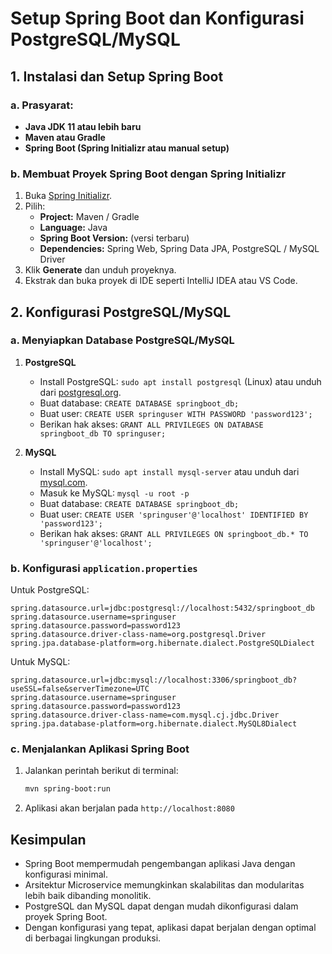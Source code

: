 # Setup Spring Boot dan Konfigurasi PostgreSQL/MySQL

## 1. Instalasi dan Setup Spring Boot

### a. Prasyarat:
- **Java JDK 11 atau lebih baru**
- **Maven atau Gradle**
- **Spring Boot (Spring Initializr atau manual setup)**

### b. Membuat Proyek Spring Boot dengan Spring Initializr
1. Buka [Spring Initializr](https://start.spring.io/).
2. Pilih:
   - **Project:** Maven / Gradle
   - **Language:** Java
   - **Spring Boot Version:** (versi terbaru)
   - **Dependencies:** Spring Web, Spring Data JPA, PostgreSQL / MySQL Driver
3. Klik **Generate** dan unduh proyeknya.
4. Ekstrak dan buka proyek di IDE seperti IntelliJ IDEA atau VS Code.

## 2. Konfigurasi PostgreSQL/MySQL

### a. Menyiapkan Database PostgreSQL/MySQL
1. **PostgreSQL**
   - Install PostgreSQL: `sudo apt install postgresql` (Linux) atau unduh dari [postgresql.org](https://www.postgresql.org/download/).
   - Buat database: `CREATE DATABASE springboot_db;`
   - Buat user: `CREATE USER springuser WITH PASSWORD 'password123';`
   - Berikan hak akses: `GRANT ALL PRIVILEGES ON DATABASE springboot_db TO springuser;`

2. **MySQL**
   - Install MySQL: `sudo apt install mysql-server` atau unduh dari [mysql.com](https://dev.mysql.com/downloads/).
   - Masuk ke MySQL: `mysql -u root -p`
   - Buat database: `CREATE DATABASE springboot_db;`
   - Buat user: `CREATE USER 'springuser'@'localhost' IDENTIFIED BY 'password123';`
   - Berikan hak akses: `GRANT ALL PRIVILEGES ON springboot_db.* TO 'springuser'@'localhost';`

### b. Konfigurasi `application.properties`

Untuk PostgreSQL:
```properties
spring.datasource.url=jdbc:postgresql://localhost:5432/springboot_db
spring.datasource.username=springuser
spring.datasource.password=password123
spring.datasource.driver-class-name=org.postgresql.Driver
spring.jpa.database-platform=org.hibernate.dialect.PostgreSQLDialect
```

Untuk MySQL:
```properties
spring.datasource.url=jdbc:mysql://localhost:3306/springboot_db?useSSL=false&serverTimezone=UTC
spring.datasource.username=springuser
spring.datasource.password=password123
spring.datasource.driver-class-name=com.mysql.cj.jdbc.Driver
spring.jpa.database-platform=org.hibernate.dialect.MySQL8Dialect
```

### c. Menjalankan Aplikasi Spring Boot
1. Jalankan perintah berikut di terminal:
   ```bash
   mvn spring-boot:run
   ```
2. Aplikasi akan berjalan pada `http://localhost:8080`

## Kesimpulan
- Spring Boot mempermudah pengembangan aplikasi Java dengan konfigurasi minimal.
- Arsitektur Microservice memungkinkan skalabilitas dan modularitas lebih baik dibanding monolitik.
- PostgreSQL dan MySQL dapat dengan mudah dikonfigurasi dalam proyek Spring Boot.
- Dengan konfigurasi yang tepat, aplikasi dapat berjalan dengan optimal di berbagai lingkungan produksi.
